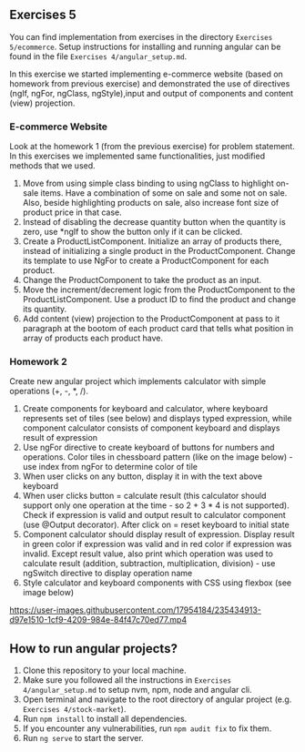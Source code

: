 ## Exercises 5

You can find implementation from exercises in the directory `Exercises 5/ecommerce`.
Setup instructions for installing and running angular can be found in the file `Exercises 4/angular_setup.md`.

In this exercise we started implementing e-commerce website (based on homework from previous exercise) and demonstrated the use of directives (ngIf, ngFor, ngClass, ngStyle),input and output of components and content (view) projection.

### E-commerce Website

Look at the homework 1 (from the previous exercise) for problem statement. In this exercises we implemented same functionalities, just modified methods that we used.

1. Move from using simple class binding to using ngClass to highlight on-sale items. Have a combination of some on sale and some not on sale. Also, beside highlighting products on sale, also increase font size of product price in that case.
2. Instead of disabling the decrease quantity button when the quantity is zero, use
*ngIf to show the button only if it can be clicked.
3. Create a ProductListComponent. Initialize an array of products there, instead of
initializing a single product in the ProductComponent. Change its template to use
NgFor to create a ProductComponent for each product.
4. Change the ProductComponent to take the product as an input.
5. Move the increment/decrement logic from the ProductComponent to the ProductListComponent. Use a product ID to find the product and change its quantity.
6. Add content (view) projection to the ProductComponent at pass to it paragraph at the bootom of each product card that tells what position in array of products each product have.


### Homework 2

Create new angular project which implements calculator with simple operations (+, -, *, /).

1. Create components for keyboard and calculator, where keyboard represents set of tiles (see below) and displays typed expression, while component calculator consists of component keyboard and displays result of expression
2. Use ngFor directive to create keyboard of buttons for numbers and operations. Color tiles in chessboard pattern (like on the image below) - use index from ngFor to determine color of tile
3. When user clicks on any button, display it in with the text above keyboard
4. When user clicks button = calculate result (this calculator should support only one operation at the time - so 2 + 3 * 4 is not supported). Check if expression is valid and output result to calculator component (use @Output decorator). After click on = reset keyboard to initial state
5. Component calculator should display result of expression. Display result in green color if expression was valid and in red color if expression was invalid. Except result value, also print which operation was used to calculate result (addition, subtraction, multiplication, division) - use ngSwitch directive to display operation name
6. Style calculator and keyboard components with CSS using flexbox (see image below)



https://user-images.githubusercontent.com/17954184/235434913-d97e1510-1cf9-4209-984e-84f47c70ed77.mp4


## How to run angular projects?

1. Clone this repository to your local machine.
2. Make sure you followed all the instructions in `Exercises 4/angular_setup.md` to setup nvm, npm, node and angular cli.
3. Open terminal and navigate to the root directory of angular project (e.g. `Exercises 4/stock-market`).
4. Run `npm install` to install all dependencies.
5. If you encounter any vulnerabilities, run `npm audit fix` to fix them.
6. Run `ng serve` to start the server.
